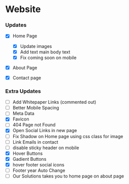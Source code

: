# Website



### Updates
- [x] Home Page
    - [x] Update images
    - [x] Add text main body text
    - [x] Fix coming soon on mobile
- [x] About Page
- [x] Contact page


### Extra Updates
- [ ] Add Whitepaper Links (commented out)
- [ ] Better Mobile Spacing
- [ ] Meta Data
- [x] Favicon
- [ ] 404 Page not Found
- [x] Open Social Links in new page
- [ ] Fix Shadow on Home page using css class for image
- [ ] Link Emails in contact
- [ ] disable sticky header on mobile
- [x] Hover Buttons
- [x] Gadient Buttons
- [x] hover footer social icons
- [ ] Footer year Auto Change
- [ ] Our Solutions takes you to home page on about page
